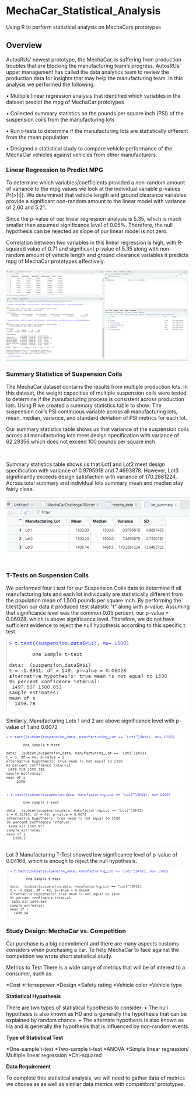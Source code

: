# MechaCar_Statistical_Analysis
Using R to perform statistical analysis on MechaCars prototypes


## Overview

AutosRUs’ newest prototype, the MechaCar, is suffering from production troubles that are blocking the manufacturing team’s progress. AutosRUs’ upper management has called the data analytics team to review the production data for insights that may help the manufacturing team. In this analysis we performed the following:

• Multiple linear regression analysis that identified which variables in the dataset predict the mpg of MechaCar prototypes

• Collected summary statistics on the pounds per square inch (PSI) of the suspension coils from the manufacturing lots

• Run t-tests to determine if the manufacturing lots are statistically different from the mean population

• Designed a statistical study to compare vehicle performance of the MechaCar vehicles against vehicles from other manufacturers.

### Linear Regression to Predict MPG

To determine which variables/coefficients provided a non-random amount of variance to the mpg values we look at the individual variable p-values Pr(>|t|). We determined that vehicle length and ground clearance variables provide a significant non-random amount to the linear model with variance of 2.60 and 5.21.

Since the p-value of our linear regression analysis is 5.35, which is much smaller than assumed significance level of 0.05%. Therefore, the null hypothesis can be rejected as slope of our linear model is not zero.

Correlation between two variables in this linear regression is high, with R-squared value of 0.71 and significant p-value of 5.35 along with non-random amount of vehicle length and ground clearance variables it predicts mpg of MechaCar prototypes effectively.


![LinearRegMPG](https://github.com/rloufoster/MechaCar_Statistical_Analysis/blob/main/Images/LinearReg_MPG.png?raw=true)


### Summary Statistics of Suspension Coils

The MechaCar dataset contains the results from multiple production lots. In this dataset, the weight capacities of multiple suspension coils were tested to determine if the manufacturing process is consistent across production lots.
Using R we created a summary statistics table to show: The suspension coil’s PSI continuous variable across all manufacturing lots, mean, median, variance, and standard deviation of PSI metrics for each lot.

Our summary statistics table shows us that variance of the suspension coils across all manufacturing lots meet design specification with variance of 62.29356 which does not exceed 100 pounds per square inch.

![]()

 Summary statistics table shows us that Lot1 and Lot2 meet design specification with variance of 0.9795918 and 7.4693878. However, Lot3 significantly exceeds design satisfaction with variance of 170.2861224. Across total summary and individual lots summary mean and median stay fairly close.  
 
![LotSummary](https://github.com/rloufoster/MechaCar_Statistical_Analysis/blob/main/Images/Lot_summary.png?raw=true)


### T-Tests on Suspension Coils

We performed four t test for our Suspension Coils data to determine if all manufacturing lots and each lot individually are statistically different from the population mean of 1,500 pounds per square inch. By performing the t.test()on our data it produced test statistic "t" along with p-value. Assuming that significance level was the common 0.05 percent, our p-value = 0.06028. which is above significance level. Therefore, we do not have sufficient evidence to reject the null hypothesis according to this specific t test.

![SummaryT](https://github.com/rloufoster/MechaCar_Statistical_Analysis/blob/main/Images/Summary_TTest.png?raw=true)

Similarly, Manufacturing Lots 1 and 2 are above significance level with p-value of 1 and 0.6072

![Lot1T](https://github.com/rloufoster/MechaCar_Statistical_Analysis/blob/main/Images/Lot1_TTest.png?raw=true)


![Lot2T](https://github.com/rloufoster/MechaCar_Statistical_Analysis/blob/main/Images/Lot2_TTest.png?raw=true)

Lot 3 Manufacturing T-Test showed low significance level of p-value of 0.04168, which is enough to reject the null hypothesis.

![Lot3T](https://github.com/rloufoster/MechaCar_Statistical_Analysis/blob/main/Images/Lot3_TTest.png?raw=true)


### Study Design:  MechaCar vs. Competition

Car purchase is a big commitment and there are many aspects customs considers when purchasing a car. To help MechaCar to face against the competition we wrote short statistical study.

Metrics to Test
There is a wide range of metrics that will be of interest to a consumer, such as:

   *Cost
   *Horsepower
   *Design
   *Safety rating
   *Vehicle color
   *Vehicle type

**Statistical Hypothesis**

There are two types of statistical hypothesis to consider: • The null hypothesis is also known as H0 and is generally the hypothesis that can be explained by random chance. • The alternate hypothesis is also known as Ha and is generally the hypothesis that is influenced by non-random events.

**Type of Statistical Test**

   *One-sample t-test
   *Two-sample t-test
   *ANOVA
   *Simple linear regression/ Multiple linear regression
   *Chi-squared
   
**Data Requirement**

To complete this statistical analysis, we will need to gather data of metrics we choose as as well as similar data metrics with competitors' prototypes.









 
 
 
 
 
 
